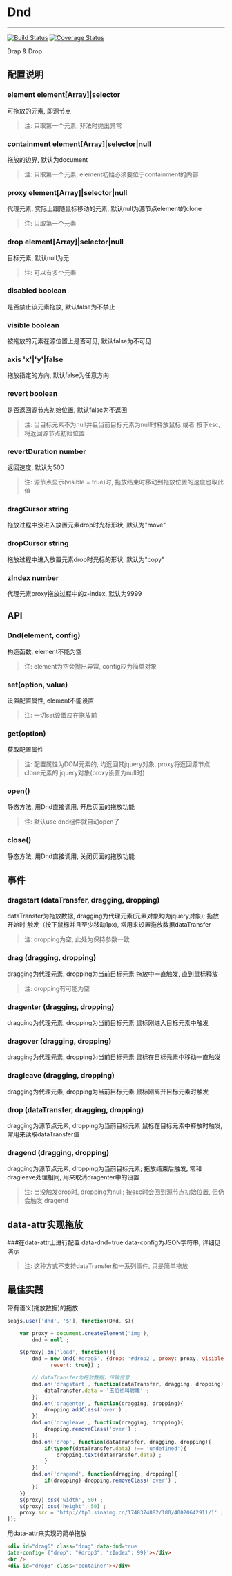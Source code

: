 # Dnd

---

[![Build Status](https://secure.travis-ci.org/aralejs/dnd.png)](https://travis-ci.org/aralejs/dnd)
[![Coverage Status](https://coveralls.io/repos/aralejs/dnd/badge.png?branch=master)](https://coveralls.io/r/aralejs/dnd)

Drap & Drop

## 配置说明

### element element[Array]|selector
可拖放的元素, 即源节点
>注: 只取第一个元素, 非法时抛出异常

### containment element[Array]|selector|null
拖放的边界, 默认为document
>注: 只取第一个元素, element初始必须要位于containment的内部

### proxy element[Array]|selector|null
代理元素, 实际上跟随鼠标移动的元素, 默认null为源节点element的clone
>注: 只取第一个元素

### drop element[Array]|selector|null
目标元素, 默认null为无
>注: 可以有多个元素

### disabled boolean
是否禁止该元素拖放, 默认false为不禁止

### visible boolean
被拖放的元素在源位置上是否可见, 默认false为不可见

### axis 'x'|'y'|false
拖放指定的方向, 默认false为任意方向

### revert boolean
是否返回源节点初始位置, 默认false为不返回
>注: 当目标元素不为null并且当前目标元素为null时释放鼠标 或者 按下esc,
 将返回源节点初始位置

### revertDuration number
返回速度, 默认为500
>注: 源节点显示(visible = true)时, 拖放结束时移动到拖放位置的速度也取此值

### dragCursor string
拖放过程中没进入放置元素drop时光标形状, 默认为"move"

### dropCursor string
拖放过程中进入放置元素drop时光标的形状, 默认为"copy"

### zIndex number
代理元素proxy拖放过程中的z-index, 默认为9999


## API

### Dnd(element, config)
构造函数, element不能为空
>注: element为空会抛出异常, config应为简单对象

### set(option, value)
设置配置属性, element不能设置
>注: 一切set设置应在拖放前

### get(option)
获取配置属性
>注: 配置属性为DOM元素的, 均返回其jquery对象, proxy将返回源节点clone元素的
jquery对象(proxy设置为null时)

### open()
静态方法, 用Dnd直接调用, 开启页面的拖放功能
>注: 默认use dnd组件就自动open了

### close()
静态方法, 用Dnd直接调用, 关闭页面的拖放功能


## 事件

### dragstart (dataTransfer, dragging, dropping)
dataTransfer为拖放数据, dragging为代理元素(元素对象均为jquery对象); 拖放开始时
触发（按下鼠标并且至少移动1px),  常用来设置拖放数据dataTransfer
>注: dropping为空, 此处为保持参数一致
	
### drag (dragging, dropping)
dragging为代理元素, dropping为当前目标元素
拖放中一直触发, 直到鼠标释放
>注: dropping有可能为空

### dragenter (dragging, dropping)
dragging为代理元素, dropping为当前目标元素
鼠标刚进入目标元素中触发

### dragover (dragging, dropping)
dragging为代理元素, dropping为当前目标元素
鼠标在目标元素中移动一直触发

### dragleave (dragging, dropping)
dragging为代理元素, dropping为当前目标元素
鼠标刚离开目标元素时触发

### drop (dataTransfer, dragging, dropping)
dragging为源节点元素, dropping为当前目标元素
鼠标在目标元素中释放时触发, 常用来读取dataTransfer值

### dragend (dragging, dropping)
dragging为源节点元素, dropping为当前目标元素; 
拖放结束后触发, 常和dragleave处理相同, 用来取消dragenter中的设置
>注: 当没触发drop时, dropping为null; 按esc时会回到源节点初始位置, 但仍会触发
dragend


## data-attr实现拖放

###在data-attr上进行配置
data-dnd=true data-config为JSON字符串, 详细见演示
>注: 这种方式不支持dataTransfer和一系列事件, 只是简单拖放


## 最佳实践

带有语义(拖放数据)的拖放
```javascript
seajs.use(['dnd', '$'], function(Dnd, $){

    var proxy = document.createElement('img'),
        dnd = null ;

    $(proxy).on('load', function(){
        dnd = new Dnd('#drag5', {drop: '#drop2', proxy: proxy, visible: true, 
              revert: true}) ;

        // dataTransfer为拖放数据，传输信息
        dnd.on('dragstart', function(dataTransfer, dragging, dropping){
            dataTransfer.data = '玉伯也叫射雕' ;
        })
        dnd.on('dragenter', function(dragging, dropping){
            dropping.addClass('over') ;
        })
        dnd.on('dragleave', function(dragging, dropping){
            dropping.removeClass('over') ;
        })
        dnd.on('drop', function(dataTransfer, dragging, dropping){
            if(typeof(dataTransfer.data) !== 'undefined'){
                dropping.text(dataTransfer.data) ;
            }
        })
        dnd.on('dragend', function(dragging, dropping){
            if(dropping) dropping.removeClass('over') ;
        })
    })
    $(proxy).css('width', 50) ;
    $(proxy).css('height', 50) ;
    proxy.src = 'http://tp3.sinaimg.cn/1748374882/180/40020642911/1' ;
});
```

用data-attr来实现的简单拖放
```html
<div id="drag6" class="drag" data-dnd=true 
data-config='{"drop": "#drop3", "zIndex": 99}'></div>
<br />
<div id="drop3" class="container"></div>
```











































